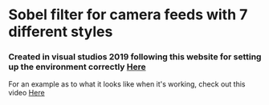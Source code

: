 # Sobel filter for camera feeds with 7 different styles
### Created in visual studios 2019 following this website for setting up the environment correctly [Here](https://www.opencv-srf.com/p/introduction.html)

For an example as to what it looks like when it's working, check out this video [Here](https://www.youtube.com/watch?v=cYmuwMofkLE)